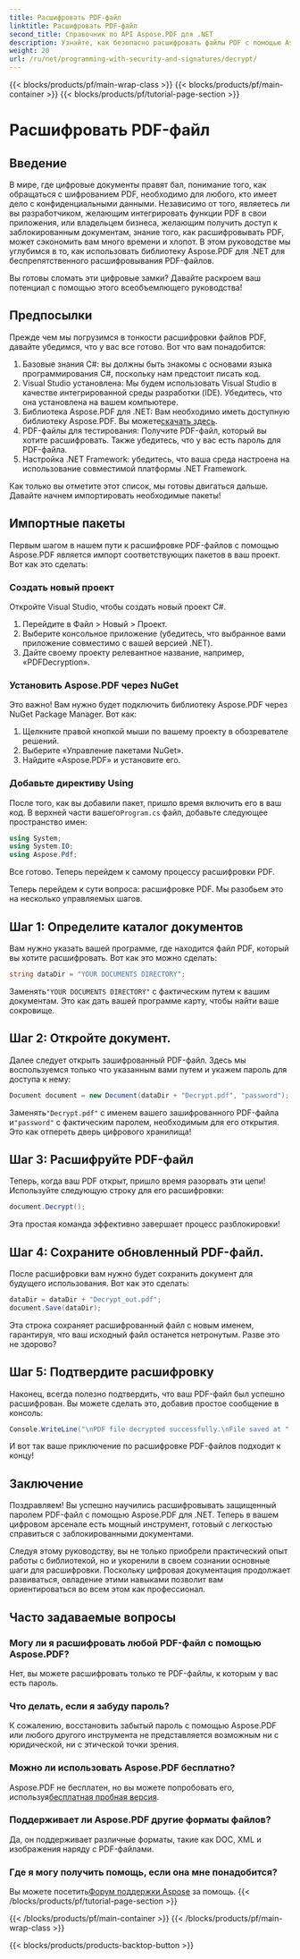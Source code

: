 ```yaml
---
title: Расшифровать PDF-файл
linktitle: Расшифровать PDF-файл
second_title: Справочник по API Aspose.PDF для .NET
description: Узнайте, как безопасно расшифровать файлы PDF с помощью Aspose.PDF для .NET. Получите пошаговое руководство по улучшению навыков управления документами.
weight: 20
url: /ru/net/programming-with-security-and-signatures/decrypt/
---
```


{{< blocks/products/pf/main-wrap-class >}}
{{< blocks/products/pf/main-container >}}
{{< blocks/products/pf/tutorial-page-section >}}

# Расшифровать PDF-файл

## Введение

В мире, где цифровые документы правят бал, понимание того, как обращаться с шифрованием PDF, необходимо для любого, кто имеет дело с конфиденциальными данными. Независимо от того, являетесь ли вы разработчиком, желающим интегрировать функции PDF в свои приложения, или владельцем бизнеса, желающим получить доступ к заблокированным документам, знание того, как расшифровывать PDF, может сэкономить вам много времени и хлопот. В этом руководстве мы углубимся в то, как использовать библиотеку Aspose.PDF для .NET для беспрепятственного расшифровывания PDF-файлов. 

Вы готовы сломать эти цифровые замки? Давайте раскроем ваш потенциал с помощью этого всеобъемлющего руководства!

## Предпосылки

Прежде чем мы погрузимся в тонкости расшифровки файлов PDF, давайте убедимся, что у вас все готово. Вот что вам понадобится:

1. Базовые знания C#: вы должны быть знакомы с основами языка программирования C#, поскольку нам предстоит писать код.
2. Visual Studio установлена: Мы будем использовать Visual Studio в качестве интегрированной среды разработки (IDE). Убедитесь, что она установлена на вашем компьютере.
3.  Библиотека Aspose.PDF для .NET: Вам необходимо иметь доступную библиотеку Aspose.PDF. Вы можете[скачать здесь](https://releases.aspose.com/pdf/net/).
4. PDF-файлы для тестирования: Получите PDF-файл, который вы хотите расшифровать. Также убедитесь, что у вас есть пароль для PDF-файла. 
5. Настройка .NET Framework: убедитесь, что ваша среда настроена на использование совместимой платформы .NET Framework.

Как только вы отметите этот список, мы готовы двигаться дальше. Давайте начнем импортировать необходимые пакеты!

## Импортные пакеты

Первым шагом в нашем пути к расшифровке PDF-файлов с помощью Aspose.PDF является импорт соответствующих пакетов в ваш проект. Вот как это сделать:

### Создать новый проект

Откройте Visual Studio, чтобы создать новый проект C#.

1. Перейдите в Файл > Новый > Проект.
2. Выберите консольное приложение (убедитесь, что выбранное вами приложение совместимо с вашей версией .NET).
3. Дайте своему проекту релевантное название, например, «PDFDecryption».

### Установить Aspose.PDF через NuGet

Это важно! Вам нужно будет подключить библиотеку Aspose.PDF через NuGet Package Manager. Вот как:

1. Щелкните правой кнопкой мыши по вашему проекту в обозревателе решений.
2. Выберите «Управление пакетами NuGet».
3. Найдите «Aspose.PDF» и установите его.

### Добавьте директиву Using

 После того, как вы добавили пакет, пришло время включить его в ваш код. В верхней части вашего`Program.cs` файл, добавьте следующее пространство имен:

```csharp
using System;
using System.IO;
using Aspose.Pdf;
```

Все готово. Теперь перейдем к самому процессу расшифровки PDF.

Теперь перейдем к сути вопроса: расшифровке PDF. Мы разобьем это на несколько управляемых шагов.

## Шаг 1: Определите каталог документов

Вам нужно указать вашей программе, где находится файл PDF, который вы хотите расшифровать. Вот как это можно сделать:

```csharp
string dataDir = "YOUR DOCUMENTS DIRECTORY";
```

 Заменять`"YOUR DOCUMENTS DIRECTORY"` с фактическим путем к вашим документам. Это как дать вашей программе карту, чтобы найти ваше сокровище.

## Шаг 2: Откройте документ.

Далее следует открыть зашифрованный PDF-файл. Здесь мы воспользуемся только что указанным вами путем и укажем пароль для доступа к нему:

```csharp
Document document = new Document(dataDir + "Decrypt.pdf", "password");
```

 Заменять`"Decrypt.pdf"` с именем вашего зашифрованного PDF-файла и`"password"` с фактическим паролем, необходимым для его открытия. Это как отпереть дверь цифрового хранилища!

## Шаг 3: Расшифруйте PDF-файл

Теперь, когда ваш PDF открыт, пришло время разорвать эти цепи! Используйте следующую строку для его расшифровки:

```csharp
document.Decrypt();
```

Эта простая команда эффективно завершает процесс разблокировки!

## Шаг 4: Сохраните обновленный PDF-файл.

После расшифровки вам нужно будет сохранить документ для будущего использования. Вот как это сделать:

```csharp
dataDir = dataDir + "Decrypt_out.pdf";
document.Save(dataDir);
```

Эта строка сохраняет расшифрованный файл с новым именем, гарантируя, что ваш исходный файл останется нетронутым. Разве это не здорово?

## Шаг 5: Подтвердите расшифровку

Наконец, всегда полезно подтвердить, что ваш PDF-файл был успешно расшифрован. Вы можете сделать это, добавив простое сообщение в консоль:

```csharp
Console.WriteLine("\nPDF file decrypted successfully.\nFile saved at " + dataDir);
```

И вот так ваше приключение по расшифровке PDF-файлов подходит к концу!

## Заключение

Поздравляем! Вы успешно научились расшифровывать защищенный паролем PDF-файл с помощью Aspose.PDF для .NET. Теперь в вашем цифровом арсенале есть мощный инструмент, готовый с легкостью справиться с заблокированными документами.

Следуя этому руководству, вы не только приобрели практический опыт работы с библиотекой, но и укоренили в своем сознании основные шаги для расшифровки. Поскольку цифровая документация продолжает развиваться, овладение этими навыками позволит вам ориентироваться во всем этом как профессионал.

## Часто задаваемые вопросы

### Могу ли я расшифровать любой PDF-файл с помощью Aspose.PDF?
Нет, вы можете расшифровать только те PDF-файлы, к которым у вас есть пароль.

### Что делать, если я забуду пароль?
К сожалению, восстановить забытый пароль с помощью Aspose.PDF или любого другого инструмента не представляется возможным ни с юридической, ни с этической точки зрения.

### Можно ли использовать Aspose.PDF бесплатно?
 Aspose.PDF не бесплатен, но вы можете попробовать его, используя[бесплатная пробная версия](https://releases.aspose.com/).

### Поддерживает ли Aspose.PDF другие форматы файлов?
Да, он поддерживает различные форматы, такие как DOC, XML и изображения наряду с PDF-файлами.

### Где я могу получить помощь, если она мне понадобится?
 Вы можете посетить[Форум поддержки Aspose](https://forum.aspose.com/c/pdf/10) за помощь.
{{< /blocks/products/pf/tutorial-page-section >}}

{{< /blocks/products/pf/main-container >}}
{{< /blocks/products/pf/main-wrap-class >}}

{{< blocks/products/products-backtop-button >}}
